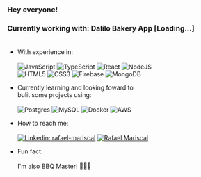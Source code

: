 

### Hey everyone! </br>
### Currently working with: Dalilo Bakery App [Loading...]</br></br>

- With experience in:</br></br>
 ![JavaScript](https://xesque.rocketseat.dev/platform/tech/javascript.svg)
 ![TypeScript](https://xesque.rocketseat.dev/platform/tech/typescript.svg)
 ![React](https://xesque.rocketseat.dev/platform/tech/reactjs.svg)
 ![NodeJS](https://xesque.rocketseat.dev/platform/tech/node.svg)</br>
 ![HTML5](https://xesque.rocketseat.dev/platform/tech/html5.svg)
 ![CSS3](https://xesque.rocketseat.dev/platform/tech/css3.svg)
 ![Firebase](https://xesque.rocketseat.dev/platform/tech/firebase.svg)
 ![MongoDB](https://xesque.rocketseat.dev/platform/tech/mongodb.svg)
  
- Currently learning and looking foward to </br>bulit some projects using:</br></br>
 ![Postgres](https://xesque.rocketseat.dev/platform/tech/postgresql.svg)
 ![MySQL](https://xesque.rocketseat.dev/platform/tech/mysql.svg)
 ![Docker](https://xesque.rocketseat.dev/platform/tech/docker.svg)
 ![AWS](https://xesque.rocketseat.dev/platform/tech/aws.svg)
 
- How to reach me: </br></br>
[![Linkedin: rafael-mariscal](https://img.shields.io/badge/LinkedIn-0077B5?style=for-the-badge&logo=linkedin&logoColor=white)](https://www.linkedin.com/in/rafael-mariscal/)
[![Rafael Mariscal](https://img.shields.io/badge/Microsoft_Outlook-272a62?style=for-the-badge&logo=microsoft-outlook&logoColor=white)](mailto:rafael_mariscal_@outlook.com)

- Fun fact:</br></br>
I'm also BBQ Master! 🔪🥩🔥 
